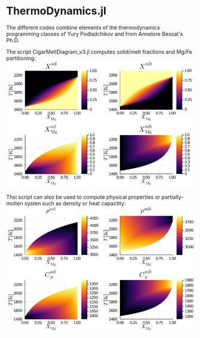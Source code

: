 # ThermoDynamics.jl

The different codes combine elements of the thermodynamics programming classes of Yury Podladchikov and from Annelore Bessat's Ph.D.

The script CigarMeltDiagram_v3.jl computes solid/melt fractions and Mg/Fe partitioning:
![GitHub Logo](/images/0_TD_Cigar1.png)

Thsi script can also be used to compute physical properties or partially-molten systen such as density or heat capactity:
![GitHub Logo](/images/0_TD_Cigar2.png)
